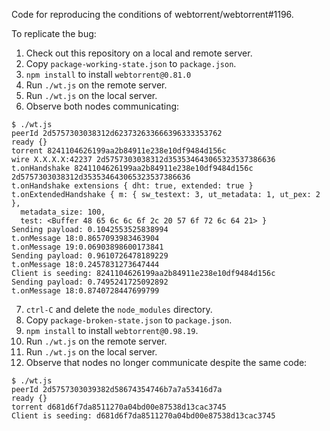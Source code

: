 Code for reproducing the conditions of webtorrent/webtorrent#1196.

To replicate the bug:

 1. Check out this repository on a local and remote server.
 2. Copy `package-working-state.json` to `package.json`.
 3. `npm install` to install `webtorrent@0.81.0`
 4. Run `./wt.js` on the remote server.
 5. Run `./wt.js` on the local server.
 6. Observe both nodes communicating:

```
$ ./wt.js 
peerId 2d5757303038312d623732633666396333353762
ready {}
torrent 8241104626199aa2b84911e238e10df9484d156c
wire X.X.X.X:42237 2d5757303038312d353534643065323537386636
t.onHandshake 8241104626199aa2b84911e238e10df9484d156c 2d5757303038312d353534643065323537386636
t.onHandshake extensions { dht: true, extended: true }
t.onExtendedHandshake { m: { sw_testext: 3, ut_metadata: 1, ut_pex: 2 },
  metadata_size: 100,
  test: <Buffer 48 65 6c 6c 6f 2c 20 57 6f 72 6c 64 21> }
Sending payload: 0.1042553525838994
t.onMessage 18:0.8657093983463904
t.onMessage 19:0.06903898600173841
Sending payload: 0.9610726478189229
t.onMessage 18:0.2457831273647444
Client is seeding: 8241104626199aa2b84911e238e10df9484d156c
Sending payload: 0.7495241725092892
t.onMessage 18:0.8740728447699799
```

 7. `ctrl-C` and delete the `node_modules` directory.
 8. Copy `package-broken-state.json` to `package.json`.
 9. `npm install` to install `webtorrent@0.98.19`.
 10. Run `./wt.js` on the remote server.
 11. Run `./wt.js` on the local server.
 12. Observe that nodes no longer communicate despite the same code:

```
$ ./wt.js 
peerId 2d5757303039382d58674354746b7a7a53416d7a
ready {}
torrent d681d6f7da8511270a04bd00e87538d13cac3745
Client is seeding: d681d6f7da8511270a04bd00e87538d13cac3745
```

